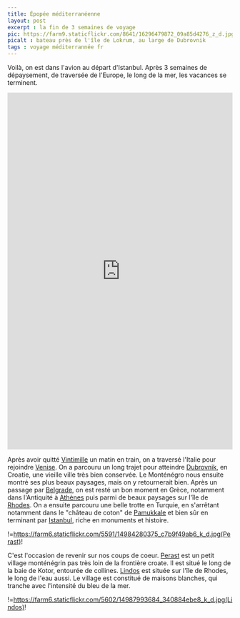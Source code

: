 ```yaml
---
title: Épopée méditerranéenne
layout: post
excerpt : la fin de 3 semaines de voyage
pic: https://farm9.staticflickr.com/8641/16296479872_09a85d4276_z_d.jpg
picalt : bateau près de l'île de Lokrum, au large de Dubrovnik
tags : voyage méditerrannée fr
---
```


Voilà, on est dans l'avion au départ d'Istanbul. Après 3 semaines de dépaysement, de traversée de l'Europe, le long de la mer, les vacances se terminent.

<iframe class='map' width='100%' height='800px' frameBorder='0' src='https://a.tiles.mapbox.com/v4/vincetraveller.l3ebdib5/attribution,zoompan,geocoder,share.html?access_token=pk.eyJ1IjoidmluY2V0cmF2ZWxsZXIiLCJhIjoiMkxNUmEyVSJ9.EgFX8zbKFkf-b8UJ2M5CHQ'></iframe>

Après avoir quitté [Vintimille] un matin en train, on a traversé l'Italie pour rejoindre [Venise]. On a parcouru un long trajet pour atteindre [Dubrovnik], en Croatie, une vieille ville très bien conservée. Le Monténégro nous ensuite montré ses plus beaux paysages, mais on y retournerait bien. Après un passage par [Belgrade], on est resté un bon moment en Grèce, notamment dans l'Antiquité à [Athènes] puis parmi de beaux paysages sur l'île de [Rhodes]. On a ensuite parcouru une belle trotte en Turquie, en s'arrêtant notamment dans le "château de coton" de [Pamukkale] et bien sûr en terminant par [Istanbul], riche en monuments et histoire.

!=https://farm6.staticflickr.com/5591/14984280375_c7b9f49ab6_k_d.jpg(Perast)!

C'est l'occasion de revenir sur nos coups de coeur. [Perast] est un petit village monténégrin pas très loin de la frontière croate. Il est situé le long de la baie de Kotor, entourée de collines.
[Lindos] est située sur l'île de Rhodes, le long de l'eau aussi. Le village est constitué de maisons blanches, qui tranche avec l'intensité du bleu de la mer.

!=https://farm6.staticflickr.com/5602/14987993684_340884ebe8_k_d.jpg(Lindos)!

[Vintimille]: http://vpmalley.github.io/2014/08/15/italie-ventimiglia-venise.html
[Venise]: http://vpmalley.github.io/2014/08/15/italie-ventimiglia-venise.html
[Dubrovnik]: http://vpmalley.github.io/2014/09/17/medievale-dubrovnik.html
[Belgrade]: http://vpmalley.github.io/2014/11/08/belgrade-histoire-europeenne.html
[Athènes]: http://vpmalley.github.io/2015/01/27/b-grece-antique_athenes.html
[Rhodes]: http://vpmalley.github.io/2015/01/27/grece-rhodes-insulaire.html
[Pamukkale]: http://vpmalley.github.io/2015/01/30/turquie-icebergs-pamukkale.html
[Istanbul]: http://vpmalley.github.io/2015/02/01/turquie-istanbul.html
[Perast]: http://vpmalley.github.io/2014/10/20/perast-premier-coup-de-coeur.html
[Lindos]: http://vpmalley.github.io/2015/01/27/grece-s-lindos-oasis-ile.html
